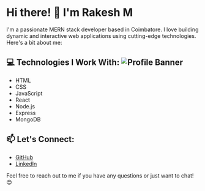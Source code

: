# Hi there! 👋 I'm Rakesh M

I'm a passionate MERN stack developer based in Coimbatore. I love building dynamic and interactive web applications using cutting-edge technologies. Here's a bit about me:

## 💻 Technologies I Work With:                                          ![Profile Banner](https://i.pinimg.com/564x/d1/67/8a/d1678a4142268b110ac3357844bfb8d9.jpg)
- HTML
- CSS
- JavaScript
- React
- Node.js
- Express
- MongoDB


## 📫 Let's Connect:
- [GitHub](https://github.com/Rakeshm1218)
- [LinkedIn](https://www.linkedin.com/in/rakesh-m-0b64072b0/)

Feel free to reach out to me if you have any questions or just want to chat! 😊
